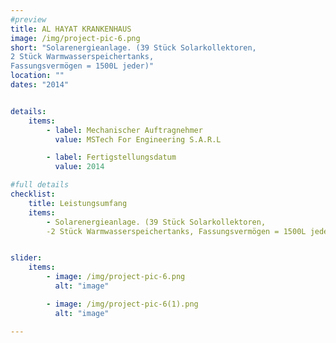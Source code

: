 ```yaml
---
#preview
title: AL HAYAT KRANKENHAUS
image: /img/project-pic-6.png
short: "Solarenergieanlage. (39 Stück Solarkollektoren,
2 Stück Warmwasserspeichertanks,
Fassungsvermögen = 1500L jeder)"
location: ""
dates: "2014"


details:
    items:
        - label: Mechanischer Auftragnehmer
          value: MSTech For Engineering S.A.R.L

        - label: Fertigstellungsdatum
          value: 2014

#full details
checklist:
    title: Leistungsumfang
    items:
        - Solarenergieanlage. (39 Stück Solarkollektoren,
        -2 Stück Warmwasserspeichertanks, Fassungsvermögen = 1500L jeder)


slider: 
    items:
        - image: /img/project-pic-6.png
          alt: "image"

        - image: /img/project-pic-6(1).png
          alt: "image"          

---
```


